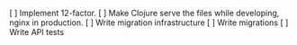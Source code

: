 [ ] Implement 12-factor.
[ ] Make Clojure serve the files while developing, nginx in production.
[ ] Write migration infrastructure
[ ] Write migrations
[ ] Write API tests
